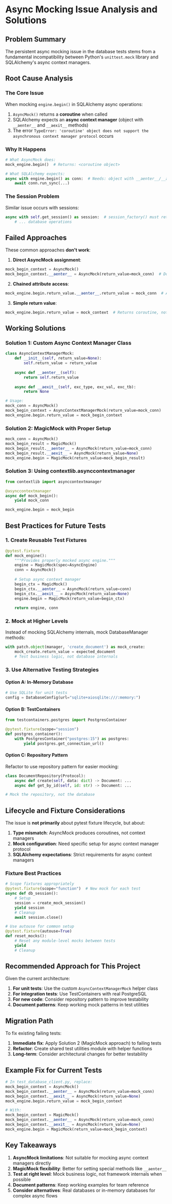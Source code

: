 # Async Mocking Issue Analysis and Solutions

## Problem Summary

The persistent async mocking issue in the database tests stems from a fundamental incompatibility between Python's `unittest.mock` library and SQLAlchemy's async context managers.

## Root Cause Analysis

### The Core Issue
When mocking `engine.begin()` in SQLAlchemy async operations:
1. `AsyncMock()` returns a **coroutine** when called
2. SQLAlchemy expects an **async context manager** (object with `__aenter__` and `__aexit__` methods)
3. The error `TypeError: 'coroutine' object does not support the asynchronous context manager protocol` occurs

### Why It Happens
```python
# What AsyncMock does:
mock_engine.begin()  # Returns: <coroutine object>

# What SQLAlchemy expects:
async with engine.begin() as conn:  # Needs: object with __aenter__/__aexit__
    await conn.run_sync(...)
```

### The Session Problem
Similar issue occurs with sessions:
```python
async with self.get_session() as session:  # session_factory() must return async context manager
    # ... database operations
```

## Failed Approaches

These common approaches **don't work**:

1. **Direct AsyncMock assignment**:
```python
mock_begin_context = AsyncMock()
mock_begin_context.__aenter__ = AsyncMock(return_value=mock_conn)  # Doesn't work!
```

2. **Chained attribute access**:
```python
mock_engine.begin.return_value.__aenter__.return_value = mock_conn  # AttributeError!
```

3. **Simple return value**:
```python
mock_engine.begin.return_value = mock_context  # Returns coroutine, not context manager!
```

## Working Solutions

### Solution 1: Custom Async Context Manager Class
```python
class AsyncContextManagerMock:
    def __init__(self, return_value=None):
        self.return_value = return_value
    
    async def __aenter__(self):
        return self.return_value
    
    async def __aexit__(self, exc_type, exc_val, exc_tb):
        return None

# Usage:
mock_conn = AsyncMock()
mock_begin_context = AsyncContextManagerMock(return_value=mock_conn)
mock_engine.begin.return_value = mock_begin_context
```

### Solution 2: MagicMock with Proper Setup
```python
mock_conn = AsyncMock()
mock_begin_result = MagicMock()
mock_begin_result.__aenter__ = AsyncMock(return_value=mock_conn)
mock_begin_result.__aexit__ = AsyncMock(return_value=None)
mock_engine.begin = MagicMock(return_value=mock_begin_result)
```

### Solution 3: Using contextlib.asynccontextmanager
```python
from contextlib import asynccontextmanager

@asynccontextmanager
async def mock_begin():
    yield mock_conn

mock_engine.begin = mock_begin
```

## Best Practices for Future Tests

### 1. Create Reusable Test Fixtures
```python
@pytest.fixture
def mock_engine():
    """Provides properly mocked async engine."""
    engine = MagicMock(spec=AsyncEngine)
    conn = AsyncMock()
    
    # Setup async context manager
    begin_ctx = MagicMock()
    begin_ctx.__aenter__ = AsyncMock(return_value=conn)
    begin_ctx.__aexit__ = AsyncMock(return_value=None)
    engine.begin = MagicMock(return_value=begin_ctx)
    
    return engine, conn
```

### 2. Mock at Higher Levels
Instead of mocking SQLAlchemy internals, mock DatabaseManager methods:
```python
with patch.object(manager, 'create_document') as mock_create:
    mock_create.return_value = expected_document
    # Test business logic, not database internals
```

### 3. Use Alternative Testing Strategies

#### Option A: In-Memory Database
```python
# Use SQLite for unit tests
config = DatabaseConfig(url="sqlite+aiosqlite:///:memory:")
```

#### Option B: TestContainers
```python
from testcontainers.postgres import PostgresContainer

@pytest.fixture(scope="session")
def postgres_container():
    with PostgresContainer("postgres:15") as postgres:
        yield postgres.get_connection_url()
```

#### Option C: Repository Pattern
Refactor to use repository pattern for easier mocking:
```python
class DocumentRepository(Protocol):
    async def create(self, data: dict) -> Document: ...
    async def get_by_id(self, id: str) -> Document: ...

# Mock the repository, not the database
```

## Lifecycle and Fixture Considerations

The issue is **not primarily** about pytest fixture lifecycle, but about:
1. **Type mismatch**: AsyncMock produces coroutines, not context managers
2. **Mock configuration**: Need specific setup for async context manager protocol
3. **SQLAlchemy expectations**: Strict requirements for async context managers

### Fixture Best Practices
```python
# Scope fixtures appropriately
@pytest.fixture(scope="function")  # New mock for each test
async def db_session():
    # Setup
    session = create_mock_session()
    yield session
    # Cleanup
    await session.close()

# Use autouse for common setup
@pytest.fixture(autouse=True)
def reset_mocks():
    # Reset any module-level mocks between tests
    yield
    # Cleanup
```

## Recommended Approach for This Project

Given the current architecture:

1. **For unit tests**: Use the custom `AsyncContextManagerMock` helper class
2. **For integration tests**: Use TestContainers with real PostgreSQL
3. **For new code**: Consider repository pattern to improve testability
4. **Document patterns**: Keep working mock patterns in test utilities

## Migration Path

To fix existing failing tests:

1. **Immediate fix**: Apply Solution 2 (MagicMock approach) to failing tests
2. **Refactor**: Create shared test utilities module with helper functions
3. **Long-term**: Consider architectural changes for better testability

## Example Fix for Current Tests

```python
# In test_database_client.py, replace:
mock_begin_context = AsyncMock()
mock_begin_context.__aenter__ = AsyncMock(return_value=mock_conn)
mock_begin_context.__aexit__ = AsyncMock(return_value=None)
mock_engine.begin.return_value = mock_begin_context

# With:
mock_begin_context = MagicMock()
mock_begin_context.__aenter__ = AsyncMock(return_value=mock_conn)
mock_begin_context.__aexit__ = AsyncMock(return_value=None)
mock_engine.begin = MagicMock(return_value=mock_begin_context)
```

## Key Takeaways

1. **AsyncMock limitations**: Not suitable for mocking async context managers directly
2. **MagicMock flexibility**: Better for setting special methods like `__aenter__`
3. **Test at right level**: Mock business logic, not framework internals when possible
4. **Document patterns**: Keep working examples for team reference
5. **Consider alternatives**: Real databases or in-memory databases for complex async flows